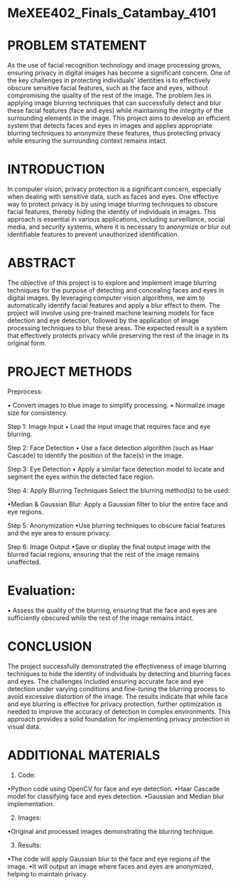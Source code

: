 # MeXEE402_Finals_Catambay_4101

# PROBLEM STATEMENT

As the use of facial recognition technology and image processing grows, ensuring privacy in digital images has become a significant concern. One of the key challenges in protecting individuals' identities is to effectively obscure sensitive facial features, such as the face and eyes, without compromising the quality of the rest of the image. The problem lies in applying image blurring techniques that can successfully detect and blur these facial features (face and eyes) while maintaining the integrity of the surrounding elements in the image. This project aims to develop an efficient system that detects faces and eyes in images and applies appropriate blurring techniques to anonymize these features, thus protecting privacy while ensuring the surrounding context remains intact.

# INTRODUCTION

In computer vision, privacy protection is a significant concern, especially when dealing with sensitive data, such as faces and eyes. One effective way to protect privacy is by using image blurring techniques to obscure facial features, thereby hiding the identity of individuals in images. This approach is essential in various applications, including surveillance, social media, and security systems, where it is necessary to anonymize or blur out identifiable features to prevent unauthorized identification.

# ABSTRACT
The objective of this project is to explore and implement image blurring techniques for the purpose of detecting and concealing faces and eyes in digital images. By leveraging computer vision algorithms, we aim to automatically identify facial features and apply a blur effect to them. The project will involve using pre-trained machine learning models for face detection and eye detection, followed by the application of image processing techniques to blur these areas. The expected result is a system that effectively protects privacy while preserving the rest of the image in its original form.

# PROJECT METHODS

Preprocess: 

• Convert images to blue image to simplify processing.
• Normalize image size for consistency.

Step 1: Image Input
• Load the input image that requires face and eye blurring.

Step 2: Face Detection
• Use a face detection algorithm (such as Haar Cascade) to identify the position of the face(s) in the image.

Step 3: Eye Detection
• Apply a similar face detection model to locate and segment the eyes within the detected face region.

Step 4: Apply Blurring Techniques
Select the blurring method(s) to be used:

•Median & Gaussian Blur: Apply a Gaussian filter to blur the entire face and eye regions.

Step 5: Anonymization
•Use blurring techniques to obscure facial features and the eye area to ensure privacy.

Step 6: Image Output
•Save or display the final output image with the blurred facial regions, ensuring that the rest of the image remains unaffected.

# Evaluation:

• Assess the quality of the blurring, ensuring that the face and eyes are sufficiently obscured while the rest of the image remains intact.

# CONCLUSION

The project successfully demonstrated the effectiveness of image blurring techniques to hide the identity of individuals by detecting and blurring faces and eyes. The challenges included ensuring accurate face and eye detection under varying conditions and fine-tuning the blurring process to avoid excessive distortion of the image. The results indicate that while face and eye blurring is effective for privacy protection, further optimization is needed to improve the accuracy of detection in complex environments. This approach provides a solid foundation for implementing privacy protection in visual data. 

# ADDITIONAL MATERIALS
1. Code:

•Python code using OpenCV for face and eye detection.
•Haar Cascade model for classifying face and eyes detection.
•Gaussian and Median blur implementation.

2. Images:

•Original and processed images demonstrating the blurring technique.

3. Results:

•The code will apply Gaussian blur to the face and eye regions of the image.
•It will output an image where faces and eyes are anonymized, helping to maintain privacy.

